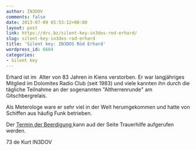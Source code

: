 ```yaml
---
author: IN3DOV
comments: false
date: 2013-07-09 05:53:12+00:00
layout: post
link: https://drc.bz/silent-key-in3dos-rod-erhard/
slug: silent-key-in3dos-rod-erhard
title: 'Silent key: IN3DOS Röd Erhard'
wordpress_id: 6604
categories:
- Silent key
---
```


Erhard ist im  Alter von 83 Jahren in Kiens verstorben. Er war langjähriges Mitglied im Dolomites Radio Club (seit 1983) und viele kannten ihn durch die tägliche Teilnahme an der sogenannten "Altherrenrunde" am Gitschbergrelais.

Als Meterologe ware er sehr viel in der Welt herumgekommen und hatte von Schiffen aus häufig Funk betrieben.

Der [Termin der Beerdigung ](http://www.trauerhilfe.it/traueranzeigen/traueranzeige_4681.html)kann aud der Seite Trauerhilfe aufgerufen werden.

73 de Kurt IN3DOV


